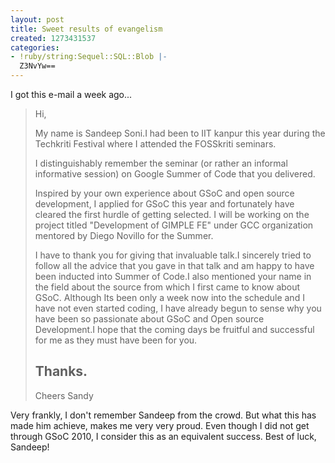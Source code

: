 ```yaml
---
layout: post
title: Sweet results of evangelism
created: 1273431537
categories:
- !ruby/string:Sequel::SQL::Blob |-
  Z3NvYw==
---
```

I got this e-mail a week ago...
<blockquote>
Hi,

My name is Sandeep Soni.I had been to IIT kanpur this year during the
Techkriti Festival where I attended the FOSSkriti seminars.

I distinguishably remember the seminar (or rather an informal
informative session) on Google Summer of Code that you delivered.

Inspired by your own experience about GSoC and open source
development, I applied for GSoC this year and fortunately have cleared
the first hurdle of getting selected. I will be working on the project
titled "Development of GIMPLE FE" under GCC organization mentored by
Diego Novillo for the Summer.

I have to thank you for giving that invaluable talk.I sincerely tried
to follow all the advice that you gave in that talk and am happy to
have been inducted into Summer of Code.I also mentioned your name in
the field about the source from which I first came to know about GSoC.
Although Its been only a week now into the schedule and I have not
even started coding, I have already begun to sense why you have been
so passionate about GSoC and Open source Development.I hope that the
coming days be fruitful and successful for me as they must have been
for you.

Thanks.
--
Cheers
Sandy
</blockquote>

Very frankly, I don't remember Sandeep from the crowd. But what this has made him achieve, makes me very very proud. Even though I did not get through GSoC 2010, I consider this as an equivalent success. Best of luck, Sandeep!

